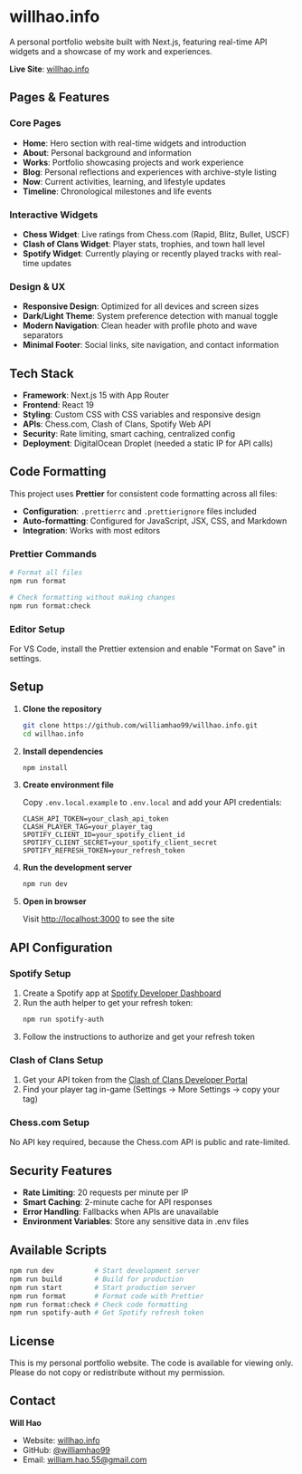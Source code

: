 # willhao.info

A personal portfolio website built with Next.js, featuring real-time API widgets and a showcase of my work and experiences.

**Live Site**: [willhao.info](https://willhao.info)

## Pages & Features

### Core Pages

- **Home**: Hero section with real-time widgets and introduction
- **About**: Personal background and information
- **Works**: Portfolio showcasing projects and work experience
- **Blog**: Personal reflections and experiences with archive-style listing
- **Now**: Current activities, learning, and lifestyle updates
- **Timeline**: Chronological milestones and life events

### Interactive Widgets

- **Chess Widget**: Live ratings from Chess.com (Rapid, Blitz, Bullet, USCF)
- **Clash of Clans Widget**: Player stats, trophies, and town hall level
- **Spotify Widget**: Currently playing or recently played tracks with real-time updates

### Design & UX

- **Responsive Design**: Optimized for all devices and screen sizes
- **Dark/Light Theme**: System preference detection with manual toggle
- **Modern Navigation**: Clean header with profile photo and wave separators
- **Minimal Footer**: Social links, site navigation, and contact information

## Tech Stack

- **Framework**: Next.js 15 with App Router
- **Frontend**: React 19
- **Styling**: Custom CSS with CSS variables and responsive design
- **APIs**: Chess.com, Clash of Clans, Spotify Web API
- **Security**: Rate limiting, smart caching, centralized config
- **Deployment**: DigitalOcean Droplet (needed a static IP for API calls)

## Code Formatting

This project uses **Prettier** for consistent code formatting across all files:

- **Configuration**: `.prettierrc` and `.prettierignore` files included
- **Auto-formatting**: Configured for JavaScript, JSX, CSS, and Markdown
- **Integration**: Works with most editors

### Prettier Commands
```bash
# Format all files
npm run format

# Check formatting without making changes
npm run format:check
```

### Editor Setup
For VS Code, install the Prettier extension and enable "Format on Save" in settings.

## Setup

1. **Clone the repository**
   ```bash
   git clone https://github.com/williamhao99/willhao.info.git
   cd willhao.info
   ```

2. **Install dependencies**
   ```bash
   npm install
   ```

3. **Create environment file**

   Copy `.env.local.example` to `.env.local` and add your API credentials:
   ```env
   CLASH_API_TOKEN=your_clash_api_token
   CLASH_PLAYER_TAG=your_player_tag
   SPOTIFY_CLIENT_ID=your_spotify_client_id
   SPOTIFY_CLIENT_SECRET=your_spotify_client_secret
   SPOTIFY_REFRESH_TOKEN=your_refresh_token
   ```

4. **Run the development server**
   ```bash
   npm run dev
   ```

5. **Open in browser**

   Visit [http://localhost:3000](http://localhost:3000) to see the site

## API Configuration

### Spotify Setup
1. Create a Spotify app at [Spotify Developer Dashboard](https://developer.spotify.com/dashboard)
2. Run the auth helper to get your refresh token:
   ```bash
   npm run spotify-auth
   ```
3. Follow the instructions to authorize and get your refresh token

### Clash of Clans Setup
1. Get your API token from the [Clash of Clans Developer Portal](https://developer.clashofclans.com/)
2. Find your player tag in-game (Settings → More Settings → copy your tag)

### Chess.com Setup
No API key required, because the Chess.com API is public and rate-limited.

## Security Features

- **Rate Limiting**: 20 requests per minute per IP
- **Smart Caching**: 2-minute cache for API responses
- **Error Handling**: Fallbacks when APIs are unavailable
- **Environment Variables**: Store any sensitive data in .env files

## Available Scripts

```bash
npm run dev          # Start development server
npm run build        # Build for production
npm run start        # Start production server
npm run format       # Format code with Prettier
npm run format:check # Check code formatting
npm run spotify-auth # Get Spotify refresh token
```

## License

This is my personal portfolio website. The code is available for viewing only. Please do not copy or redistribute without my permission.

## Contact

**Will Hao**

- Website: [willhao.info](https://willhao.info)
- GitHub: [@williamhao99](https://github.com/williamhao99)
- Email: william.hao.55@gmail.com
